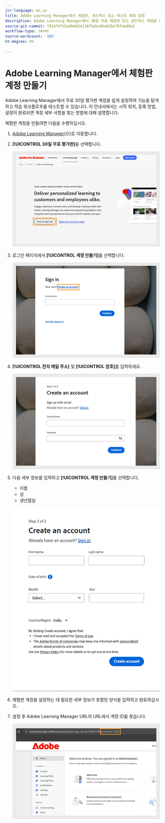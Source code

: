 ```yaml
---
jcr-language: en_us
title: Adobe Learning Manager에서 체험판, 샌드박스 또는 테스트 계정 설정
description: Adobe Learning Manager에서 30일 무료 체험판 또는 샌드박스 계정을 만드는 방법을 알아봅니다. 간단한 단계에 따라 테스트 환경을 설정하고 빠르게 시작하십시오.
source-git-commit: f814f4fd2e8b0d34118f5abc66e82be78fda88e2
workflow-type: tm+mt
source-wordcount: '165'
ht-degree: 0%

---
```



# Adobe Learning Manager에서 체험판 계정 만들기

Adobe Learning Manager에서 무료 30일 평가판 계정을 쉽게 설정하여 기능을 탐색하고 학습 워크플로우를 테스트할 수 있습니다. 이 안내서에서는 시작 위치, 등록 방법, 설정이 완료되면 계정 세부 사항을 찾는 방법에 대해 설명합니다.

체험판 계정을 만들려면 다음을 수행하십시오.

1. [Adobe Learning Manager](https://business.adobe.com/products/learning-manager/adobe-learning-manager.html)&#x200B;(으)로 이동합니다.
2. **[!UICONTROL 30일 무료 평가판]**&#x200B;을 선택합니다.

   ![](assets/free-trial.png)

3. 로그인 페이지에서 **[!UICONTROL 계정 만들기]**&#x200B;를 선택합니다.

   ![](assets/create-trial-account.png)

4. **[!UICONTROL 전자 메일 주소]** 및 **[!UICONTROL 암호]**&#x200B;를 입력하세요.

   ![](assets/type-email.png)

5. 다음 세부 정보를 입력하고 **[!UICONTROL 계정 만들기]**&#x200B;를 선택합니다.
   * 이름
   * 성
   * 생년월일

   ![](assets/more-details.png)

6. 체험판 계정을 설정하는 데 필요한 세부 정보가 포함된 양식을 입력하고 완료하십시오.
7. 설정 후 Adobe Learning Manager URL의 URL에서 계정 ID를 찾습니다.

   ![](assets/account-id-trial.png)
